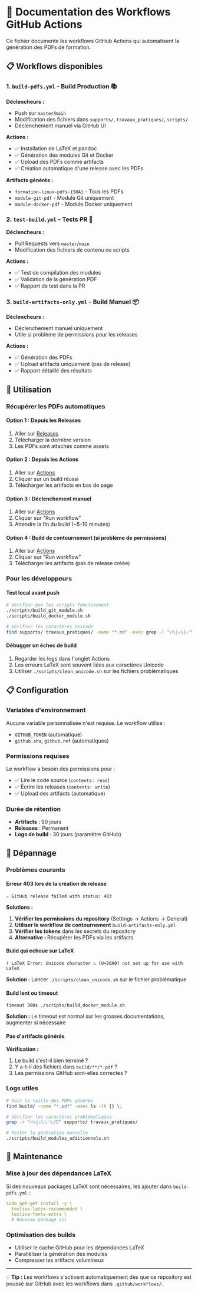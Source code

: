 # 🤖 Documentation des Workflows GitHub Actions

Ce fichier documente les workflows GitHub Actions qui automatisent la génération des PDFs de formation.

## 📋 Workflows disponibles

### 1. `build-pdfs.yml` - Build Production 📚

**Déclencheurs :**
- Push sur `master`/`main`
- Modification des fichiers dans `supports/`, `travaux_pratiques/`, `scripts/`
- Déclenchement manuel via GitHub UI

**Actions :**
- ✅ Installation de LaTeX et pandoc
- ✅ Génération des modules Git et Docker
- ✅ Upload des PDFs comme artifacts
- ✅ Création automatique d'une release avec les PDFs

**Artifacts générés :**
- `formation-linux-pdfs-{SHA}` - Tous les PDFs
- `module-git-pdf` - Module Git uniquement  
- `module-docker-pdf` - Module Docker uniquement

### 2. `test-build.yml` - Tests PR 🧪

**Déclencheurs :**
- Pull Requests vers `master`/`main`
- Modification des fichiers de contenu ou scripts

**Actions :**
- ✅ Test de compilation des modules
- ✅ Validation de la génération PDF
- ✅ Rapport de test dans la PR

### 3. `build-artifacts-only.yml` - Build Manuel 📦

**Déclencheurs :**
- Déclenchement manuel uniquement
- Utile si problème de permissions pour les releases

**Actions :**
- ✅ Génération des PDFs
- ✅ Upload artifacts uniquement (pas de release)
- ✅ Rapport détaillé des résultats

## 🚀 Utilisation

### Récupérer les PDFs automatiques

#### Option 1 : Depuis les Releases
1. Aller sur [Releases](../../releases)
2. Télécharger la dernière version
3. Les PDFs sont attachés comme assets

#### Option 2 : Depuis les Actions  
1. Aller sur [Actions](../../actions)
2. Cliquer sur un build réussi
3. Télécharger les artifacts en bas de page

#### Option 3 : Déclenchement manuel
1. Aller sur [Actions](../../actions/workflows/build-pdfs.yml)
2. Cliquer sur "Run workflow"
3. Attendre la fin du build (~5-10 minutes)

#### Option 4 : Build de contournement (si problème de permissions)
1. Aller sur [Actions](../../actions/workflows/build-artifacts-only.yml)
2. Cliquer sur "Run workflow" 
3. Télécharger les artifacts (pas de release créée)

### Pour les développeurs

#### Test local avant push
```bash
# Vérifier que les scripts fonctionnent
./scripts/build_git_module.sh
./scripts/build_docker_module.sh

# Vérifier les caractères Unicode
find supports/ travaux_pratiques/ -name "*.md" -exec grep -l "🔥\|⚠️\|✅" {} \;
```

#### Débugger un échec de build
1. Regarder les logs dans l'onglet Actions
2. Les erreurs LaTeX sont souvent liées aux caractères Unicode
3. Utiliser `./scripts/clean_unicode.sh` sur les fichiers problématiques

## 📋 Configuration

### Variables d'environnement
Aucune variable personnalisée n'est requise. Le workflow utilise :
- `GITHUB_TOKEN` (automatique)
- `github.sha`, `github.ref` (automatiques)

### Permissions requises
Le workflow a besoin des permissions pour :
- ✅ Lire le code source (`contents: read`)
- ✅ Écrire les releases (`contents: write`) 
- ✅ Upload des artifacts (automatique)

### Durée de rétention
- **Artifacts** : 90 jours
- **Releases** : Permanent
- **Logs de build** : 30 jours (paramètre GitHub)

## 🐛 Dépannage

### Problèmes courants

#### Erreur 403 lors de la création de release
```
⚠️ GitHub release failed with status: 403
```
**Solutions :**
1. **Vérifier les permissions du repository** (Settings → Actions → General)
2. **Utiliser le workflow de contournement** `build-artifacts-only.yml`
3. **Vérifier les tokens** dans les secrets du repository
4. **Alternative :** Récupérer les PDFs via les artifacts

#### Build qui échoue sur LaTeX
```
! LaTeX Error: Unicode character ⚠️ (U+26A0) not set up for use with LaTeX
```
**Solution :** Lancer `./scripts/clean_unicode.sh` sur le fichier problématique

#### Build lent ou timeout
```
timeout 300s ./scripts/build_docker_module.sh
```
**Solution :** Le timeout est normal sur les grosses documentations, augmenter si nécessaire

#### Pas d'artifacts générés
**Vérification :**
1. Le build s'est-il bien terminé ?
2. Y a-t-il des fichiers dans `build/**/*.pdf` ?
3. Les permissions GitHub sont-elles correctes ?

### Logs utiles
```bash
# Voir la taille des PDFs générés
find build/ -name "*.pdf" -exec ls -lh {} \;

# Vérifier les caractères problématiques
grep -r "🔥\|⚠️\|✅\|⏰" supports/ travaux_pratiques/

# Tester la génération manuelle
./scripts/build_modules_additionnels.sh
```

## 🔧 Maintenance

### Mise à jour des dépendances LaTeX
Si des nouveaux packages LaTeX sont nécessaires, les ajouter dans `build-pdfs.yml` :
```yaml
sudo apt-get install -y \
  texlive-latex-recommended \
  texlive-fonts-extra \
  # Nouveau package ici
```

### Optimisation des builds
- Utiliser le cache GitHub pour les dépendances LaTeX
- Paralléliser la génération des modules
- Compresser les artifacts volumineux

---

💡 **Tip :** Les workflows s'activent automatiquement dès que ce repository est poussé sur GitHub avec les workflows dans `.github/workflows/`.